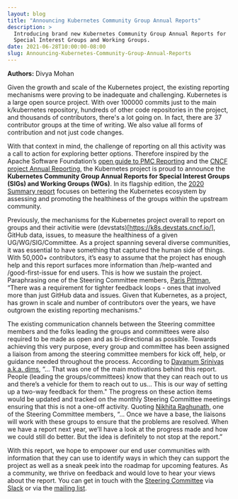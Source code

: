 ```yaml
---
layout: blog
title: "Announcing Kubernetes Community Group Annual Reports"
description: >
  Introducing brand new Kubernetes Community Group Annual Reports for
  Special Interest Groups and Working Groups.
date: 2021-06-28T10:00:00-08:00
slug: Announcing-Kubernetes-Community-Group-Annual-Reports
---
```


**Authors:** Divya Mohan

Given the growth and scale of the Kubernetes project, the existing reporting mechanisms were proving to be inadequate and challenging.
Kubernetes is a large open source project. With over 100000 commits just to the main k/kubernetes repository, hundreds of other code
repositories in the project, and thousands of contributors, there's a lot going on. In fact, there are 37 contributor groups at the time of
writing. We also value all forms of contribution and not just code changes.

With that context in mind, the challenge of reporting on all this activity was a call to action for exploring better options. Therefore
inspired by the Apache Software Foundation’s [open guide to PMC Reporting](https://www.apache.org/foundation/board/reporting) and the
[CNCF project Annual Reporting](https://www.cncf.io/cncf-annual-report-2020/), the Kubernetes project is proud to announce the 
**Kubernetes Community Group Annual Reports for Special Interest Groups (SIGs) and Working Groups (WGs)**. In its flagship edition, 
the [2020 Summary report](https://github.com/kubernetes/steering/blob/master/reports/summary-2020.md) focuses on bettering the 
Kubernetes ecosystem by assessing and promoting the healthiness of the groups within the upstream community. 

Previously, the mechanisms for the Kubernetes project overall to report on groups and their activitie were 
(devstats)[https://k8s.devstats.cncf.io/], GitHub data, issues, to measure the healthiness of a given UG/WG/SIG/Committee. As a 
project spanning several diverse communities, it was essential to have something that captured the human side of things. With 50,000+
contributors, it’s easy to assume that the project has enough help and this report surfaces more information than /help-wanted and 
/good-first-issue for end users. This is how we sustain the project. Paraphrasing one of the Steering Committee members, 
[Paris Pittman](https://github.com/parispittman), “There was a requirement for tighter feedback loops - ones that involved more than just
GitHub data and issues. Given that Kubernetes, as a project, has grown in scale and number of contributors over the years, we have 
outgrown the existing reporting mechanisms."

The existing communication channels between the Steering committee members and the folks leading the groups and committees were also required
to be made as open and as bi-directional as possible. Towards achieving this very purpose, every group and committee has been assigned a
liaison from among the steering committee members for kick off, help, or guidance needed throughout the process. According to 
[Davanum Srinivas a.k.a. dims](https://github.com/dims), “... That was one of the main motivations behind this report. People (leading the
groups/committees) know that they can reach out to us and there’s a vehicle for them to reach out to us… This is our way of setting up a
two-way feedback for them." The progress on these action items would be updated and tracked on the monthly Steering Committee meetings
ensuring that this is not a one-off activity. Quoting [Nikhita Raghunath](https://github.com/nikhita), one of the Steering Committee members,
“... Once we have a base, the liaisons will work with these groups to ensure that the problems are resolved. When we have a report next year, 
we’ll have a look at the progress made and how we could still do better. But the idea is definitely to not stop at the report.”

With this report, we hope to empower our end user communities with information that they can use to identify ways in which they can support
the project as well as a sneak peek into the roadmap for upcoming features. As a community, we thrive on feedback and would love to hear your
views about the report. You can get in touch with the [Steering Committee](https://github.com/kubernetes/steering#contact) via 
[Slack](https://kubernetes.slack.com/messages/steering-committee) or via the [mailing list](steering@kubernetes.io).
